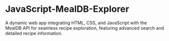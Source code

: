 # JavaScript-MealDB-Explorer
A dynamic web app integrating HTML, CSS, and JavaScript with the MealDB API for seamless recipe exploration, featuring advanced search and detailed recipe information.
